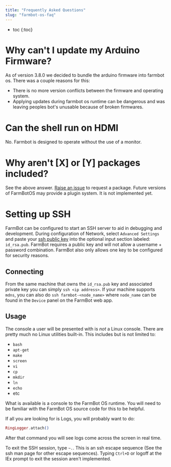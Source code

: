 ```yaml
---
title: "Frequently Asked Questions"
slug: "farmbot-os-faq"
---
```


* toc
{:toc}

# Why can't I update my Arduino Firmware?
As of version 3.8.0 we decided to bundle the arduino firmware into farmbot os. There was a couple reasons for this:
* There is no more version conflicts between the firmware and operating system.
* Applying updates during farmbot os runtime can be dangerous and was leaving peoples bot's unusable because of broken firmwares.

# Can the shell run on HDMI
No. Farmbot is designed to operate without the use of a monitor.

# Why aren't [X] or [Y] packages included?
See the above answer. [Raise an issue](https://github.com/FarmBot/farmbot_os/issues/new) to request a package. Future versions of FarmBotOS may provide a plugin system. It is not implemented yet.

# Setting up SSH
FarmBot can be configured to start an SSH server to aid in debugging and development. During configuration of Network, select `Advanced Settings` and paste your [ssh public key](https://git-scm.com/book/en/v2/Git-on-the-Server-Generating-Your-SSH-Public-Key) into the optional input section labeled: `id_rsa.pub`. FarmBot requires a public key and will not allow a username + password combination. FarmBot also only allows one key to be configured for security reasons.

## Connecting
From the same machine that owns the `id_rsa.pub` key and associated private key you can simply `ssh <ip address>`. If your machine supports `mdns`, you can also do `ssh farmbot-<node_name>` where `node_name` can be found in the `Device` panel on the FarmBot web app.

## Usage
The console a user will be presented with is _not_ a Linux console. There are pretty much no Linux utilities built-in. This includes but is not limited to:
* `bash`
* `apt-get`
* `make`
* `screen`
* `vi`
* `cp`
* `mkdir`
* `ln`
* `echo`
* etc

What is available is a console to the FarmBot OS runtime. You will need to be familiar with the FarmBot OS source code for this to be helpful.

If all you are looking for is Logs, you will probably want to do:
```elixir
RingLogger.attach()
```

After that command you will see logs come across the screen in real time.

To exit the SSH session, type `~.`. This is an ssh escape sequence (See the ssh man page for other escape sequences). Typing `Ctrl+D` or logoff at the IEx prompt to exit the session aren't implemented.
